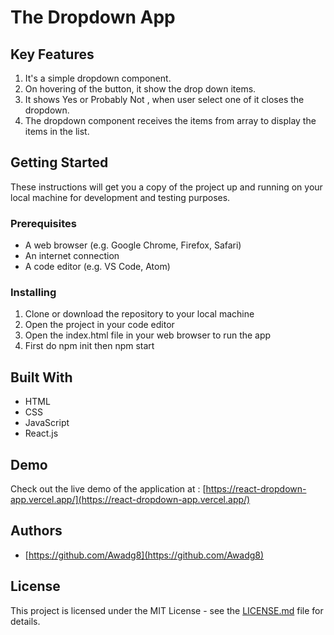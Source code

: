 # The Dropdown App 

## Key Features

1. It's a simple dropdown component.
2. On hovering of the button, it show the drop down items.
3. It shows Yes or Probably Not , when user select one of it closes the dropdown.
4. The dropdown component receives the items from array to display the items in the list.

## Getting Started

These instructions will get you a copy of the project up and running on your local machine for development and testing purposes.

### Prerequisites

- A web browser (e.g. Google Chrome, Firefox, Safari)
- An internet connection
- A code editor (e.g. VS Code, Atom)

### Installing

1. Clone or download the repository to your local machine
2. Open the project in your code editor
3. Open the index.html file in your web browser to run the app
4. First do npm init then npm start

## Built With

- HTML
- CSS
- JavaScript
- React.js

## Demo

Check out the live demo of the application at : [https://react-dropdown-app.vercel.app/](https://react-dropdown-app.vercel.app/)

## Authors

- [https://github.com/Awadg8](https://github.com/Awadg8)

## License

This project is licensed under the MIT License - see the [LICENSE.md](LICENSE.md) file for details.
